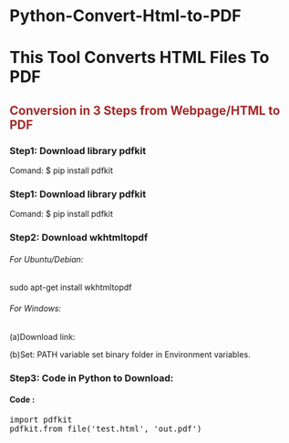 # Python-Convert-Html-to-PDF
<h1>This Tool Converts HTML Files To PDF</h1>
<h2 style="color: brown;">Conversion in 3 Steps from Webpage/HTML to PDF</h2>
<h3>Step1: Download library pdfkit</h3>
<p>Comand: $ pip install pdfkit</p>
<h3>Step1: Download library pdfkit</h3>
<p>Comand: $ pip install pdfkit</p>
<h3>Step2: Download wkhtmltopdf</h3>
<h6>For Ubuntu/Debian:</h6>
<p>sudo apt-get install wkhtmltopdf</p>
<h6>For Windows:</h6>
<p>(a)Download link: <a
    href="https://github.com/wkhtmltopdf/wkhtmltopdf/releases/download/0.12.4/wkhtmltox-0.12.4_msvc2015-win64.exe"
    target="_blank"></a></p>
<p>(b)Set: PATH variable set binary folder in Environment variables.
</p>   
<h3>Step3: Code in Python to Download:</h3>
<h4>Code :</h4>
<pre>import pdfkit
pdfkit.from_file('test.html', 'out.pdf')</pre>
